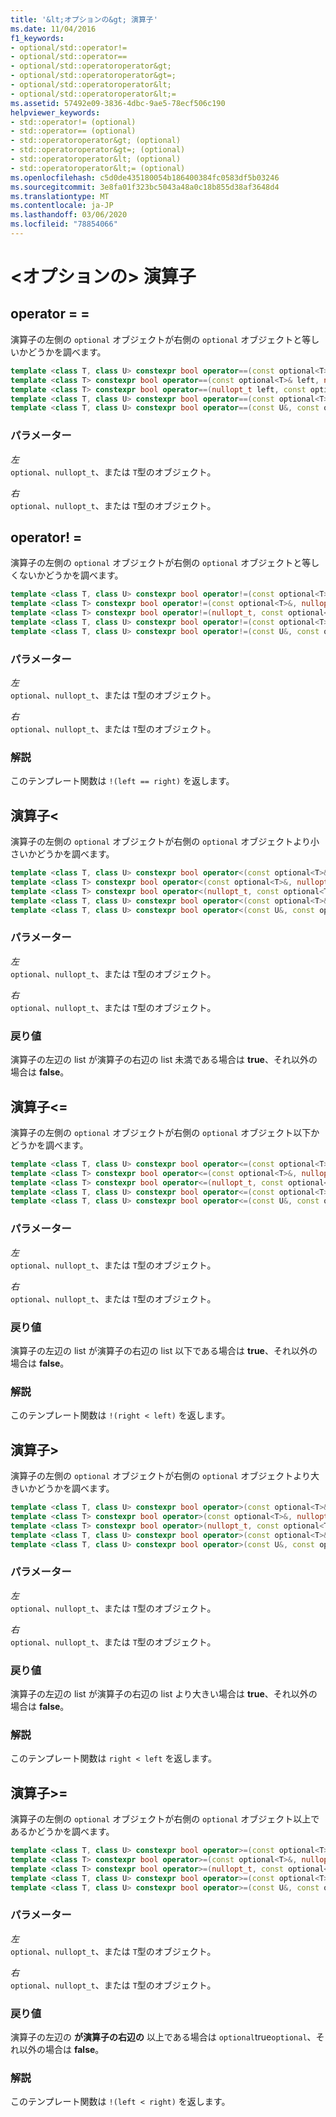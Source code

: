 ```yaml
---
title: '&lt;オプションの&gt; 演算子'
ms.date: 11/04/2016
f1_keywords:
- optional/std::operator!=
- optional/std::operator==
- optional/std::operatoroperator&gt;
- optional/std::operatoroperator&gt=;
- optional/std::operatoroperator&lt;
- optional/std::operatoroperator&lt;=
ms.assetid: 57492e09-3836-4dbc-9ae5-78ecf506c190
helpviewer_keywords:
- std::operator!= (optional)
- std::operator== (optional)
- std::operatoroperator&gt; (optional)
- std::operatoroperator&gt=; (optional)
- std::operatoroperator&lt; (optional)
- std::operatoroperator&lt;= (optional)
ms.openlocfilehash: c5d0de435180054b186400384fc0583df5b03246
ms.sourcegitcommit: 3e8fa01f323bc5043a48a0c18b855d38af3648d4
ms.translationtype: MT
ms.contentlocale: ja-JP
ms.lasthandoff: 03/06/2020
ms.locfileid: "78854066"
---
```

# <a name="ltoptionalgt-operators"></a>&lt;オプションの&gt; 演算子

## <a name="op_eq_eq"></a>operator = =

演算子の左側の `optional` オブジェクトが右側の `optional` オブジェクトと等しいかどうかを調べます。

```cpp
template <class T, class U> constexpr bool operator==(const optional<T>& left, const optional<U>& right);
template <class T> constexpr bool operator==(const optional<T>& left, nullopt_t right) noexcept;
template <class T> constexpr bool operator==(nullopt_t left, const optional<T>& right) noexcept;
template <class T, class U> constexpr bool operator==(const optional<T>&, const U&);
template <class T, class U> constexpr bool operator==(const U&, const optional<T>&);
```

### <a name="parameters"></a>パラメーター

*左*\
`optional`、`nullopt_t`、または `T`型のオブジェクト。

*右*\
`optional`、`nullopt_t`、または `T`型のオブジェクト。

## <a name="op_neq"></a>operator! =

演算子の左側の `optional` オブジェクトが右側の `optional` オブジェクトと等しくないかどうかを調べます。

```cpp
template <class T, class U> constexpr bool operator!=(const optional<T>&, const optional<U>&);
template <class T> constexpr bool operator!=(const optional<T>&, nullopt_t) noexcept;
template <class T> constexpr bool operator!=(nullopt_t, const optional<T>&) noexcept;
template <class T, class U> constexpr bool operator!=(const optional<T>&, const U&);
template <class T, class U> constexpr bool operator!=(const U&, const optional<T>&);
```

### <a name="parameters"></a>パラメーター

*左*\
`optional`、`nullopt_t`、または `T`型のオブジェクト。

*右*\
`optional`、`nullopt_t`、または `T`型のオブジェクト。

### <a name="remarks"></a>解説

このテンプレート関数は `!(left == right)` を返します。

## <a name="op_lt"></a> 演算子&lt;

演算子の左側の `optional` オブジェクトが右側の `optional` オブジェクトより小さいかどうかを調べます。

```cpp
template <class T, class U> constexpr bool operator<(const optional<T>&, const optional<U>&);
template <class T> constexpr bool operator<(const optional<T>&, nullopt_t) noexcept;
template <class T> constexpr bool operator<(nullopt_t, const optional<T>&) noexcept;
template <class T, class U> constexpr bool operator<(const optional<T>&, const U&);
template <class T, class U> constexpr bool operator<(const U&, const optional<T>&);
```

### <a name="parameters"></a>パラメーター

*左*\
`optional`、`nullopt_t`、または `T`型のオブジェクト。

*右*\
`optional`、`nullopt_t`、または `T`型のオブジェクト。

### <a name="return-value"></a>戻り値

演算子の左辺の list が演算子の右辺の list 未満である場合は **true**、それ以外の場合は **false**。

## <a name="op_lt_eq"></a>  演算子&lt;=

演算子の左側の `optional` オブジェクトが右側の  `optional` オブジェクト以下かどうかを調べます。

```cpp
template <class T, class U> constexpr bool operator<=(const optional<T>&, const optional<U>&);
template <class T> constexpr bool operator<=(const optional<T>&, nullopt_t) noexcept;
template <class T> constexpr bool operator<=(nullopt_t, const optional<T>&) noexcept;
template <class T, class U> constexpr bool operator<=(const optional<T>&, const U&);
template <class T, class U> constexpr bool operator<=(const U&, const optional<T>&);
```

### <a name="parameters"></a>パラメーター

*左*\
`optional`、`nullopt_t`、または `T`型のオブジェクト。

*右*\
`optional`、`nullopt_t`、または `T`型のオブジェクト。

### <a name="return-value"></a>戻り値

演算子の左辺の list が演算子の右辺の list 以下である場合は **true**、それ以外の場合は **false**。

### <a name="remarks"></a>解説

このテンプレート関数は `!(right < left)` を返します。

## <a name="op_gt"></a> 演算子&gt;

演算子の左側の `optional` オブジェクトが右側の `optional` オブジェクトより大きいかどうかを調べます。

```cpp
template <class T, class U> constexpr bool operator>(const optional<T>&, const optional<U>&);
template <class T> constexpr bool operator>(const optional<T>&, nullopt_t) noexcept;
template <class T> constexpr bool operator>(nullopt_t, const optional<T>&) noexcept;
template <class T, class U> constexpr bool operator>(const optional<T>&, const U&);
template <class T, class U> constexpr bool operator>(const U&, const optional<T>&);
```

### <a name="parameters"></a>パラメーター

*左*\
`optional`、`nullopt_t`、または `T`型のオブジェクト。

*右*\
`optional`、`nullopt_t`、または `T`型のオブジェクト。

### <a name="return-value"></a>戻り値

演算子の左辺の list が演算子の右辺の list より大きい場合は **true**、それ以外の場合は **false**。

### <a name="remarks"></a>解説

このテンプレート関数は `right < left` を返します。

## <a name="op_gt_eq"></a>演算子&gt;=

演算子の左側の `optional` オブジェクトが右側の `optional` オブジェクト以上であるかどうかを調べます。

```cpp
template <class T, class U> constexpr bool operator>=(const optional<T>&, const optional<U>&);
template <class T> constexpr bool operator>=(const optional<T>&, nullopt_t) noexcept;
template <class T> constexpr bool operator>=(nullopt_t, const optional<T>&) noexcept;
template <class T, class U> constexpr bool operator>=(const optional<T>&, const U&);
template <class T, class U> constexpr bool operator>=(const U&, const optional<T>&);
```

### <a name="parameters"></a>パラメーター

*左*\
`optional`、`nullopt_t`、または `T`型のオブジェクト。

*右*\
`optional`、`nullopt_t`、または `T`型のオブジェクト。

### <a name="return-value"></a>戻り値

演算子の左辺の **が演算子の右辺の** 以上である場合は `optional`true`optional`、それ以外の場合は **false**。

### <a name="remarks"></a>解説

このテンプレート関数は `!(left < right)` を返します。
